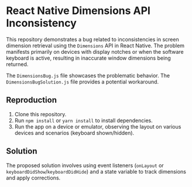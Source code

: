 # React Native Dimensions API Inconsistency

This repository demonstrates a bug related to inconsistencies in screen dimension retrieval using the `Dimensions` API in React Native.  The problem manifests primarily on devices with display notches or when the software keyboard is active, resulting in inaccurate window dimensions being returned.

The `DimensionsBug.js` file showcases the problematic behavior. The `DimensionsBugSolution.js` file provides a potential workaround.

## Reproduction

1. Clone this repository.
2. Run `npm install` or `yarn install` to install dependencies.
3. Run the app on a device or emulator, observing the layout on various devices and scenarios (keyboard shown/hidden).

## Solution

The proposed solution involves using event listeners (`onLayout` or `keyboardDidShow`/`keyboardDidHide`) and a state variable to track dimensions and apply corrections.